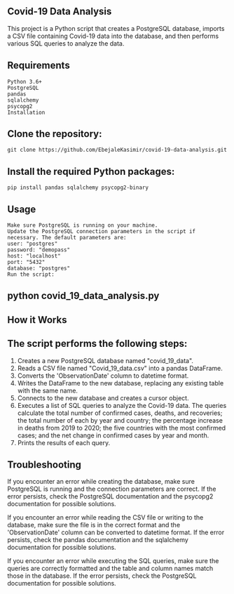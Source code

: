 ## Covid-19 Data Analysis

This project is a Python script that creates a PostgreSQL database, imports a CSV file containing Covid-19 data into the database, and then performs various SQL queries to analyze the data.
## Requirements
    Python 3.6+
    PostgreSQL
    pandas
    sqlalchemy
    psycopg2
    Installation

## Clone the repository:

    git clone https://github.com/EbejaleKasimir/covid-19-data-analysis.git

## Install the required Python packages:

    pip install pandas sqlalchemy psycopg2-binary

## Usage

    Make sure PostgreSQL is running on your machine.
    Update the PostgreSQL connection parameters in the script if necessary. The default parameters are:
    user: "postgres"
    password: "demopass"
    host: "localhost"
    port: "5432"
    database: "postgres"
    Run the script:

## python covid_19_data_analysis.py

## How it Works
## The script performs the following steps:
1.  Creates a new PostgreSQL database named "covid_19_data".
2.  Reads a CSV file named "Covid_19_data.csv" into a pandas DataFrame.
3.  Converts the 'ObservationDate' column to datetime format.
4.  Writes the DataFrame to the new database, replacing any existing table with the same name.
5.  Connects to the new database and creates a cursor object.
6.  Executes a list of SQL queries to analyze the Covid-19 data. The queries calculate the total number of confirmed    cases, deaths, and recoveries; the total number of each by year and country; the percentage increase in deaths from 2019 to 2020; the five countries with the most confirmed cases; and the net change in confirmed cases by year and month.
7.  Prints the results of each query.

## Troubleshooting

If you encounter an error while creating the database, make sure PostgreSQL is running and the connection parameters are correct. If the error persists, check the PostgreSQL documentation and the psycopg2 documentation for possible solutions.

If you encounter an error while reading the CSV file or writing to the database, make sure the file is in the correct format and the 'ObservationDate' column can be converted to datetime format. If the error persists, check the pandas documentation and the sqlalchemy documentation for possible solutions.

If you encounter an error while executing the SQL queries, make sure the queries are correctly formatted and the table and column names match those in the database. If the error persists, check the PostgreSQL documentation for possible solutions.
